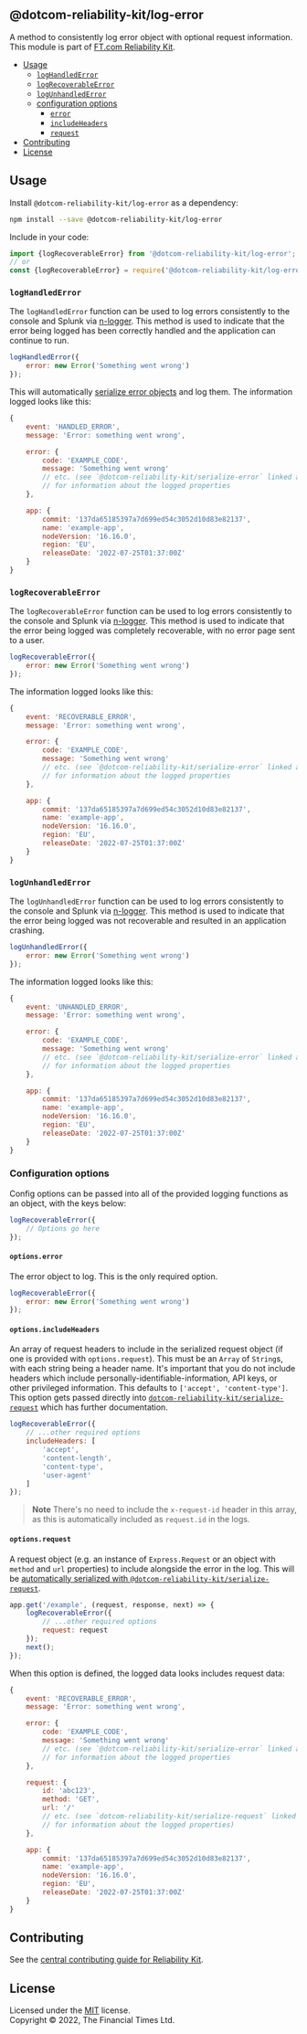 
## @dotcom-reliability-kit/log-error

A method to consistently log error object with optional request information. This module is part of [FT.com Reliability Kit](https://github.com/Financial-Times/dotcom-reliability-kit#readme).

  * [Usage](#usage)
    * [`logHandledError`](#loghandlederror)
    * [`logRecoverableError`](#logrecoverableerror)
    * [`logUnhandledError`](#logunhandlederror)
    * [configuration options](#configuration-options)
      * [`error`](#optionserror)
      * [`includeHeaders`](#optionsincludeheaders)
      * [`request`](#optionsrequest)
  * [Contributing](#contributing)
  * [License](#license)


## Usage

Install `@dotcom-reliability-kit/log-error` as a dependency:

```bash
npm install --save @dotcom-reliability-kit/log-error
```

Include in your code:

```js
import {logRecoverableError} from '@dotcom-reliability-kit/log-error';
// or
const {logRecoverableError} = require('@dotcom-reliability-kit/log-error');
```

### `logHandledError`

The `logHandledError` function can be used to log errors consistently to the console and Splunk via [n-logger](https://github.com/Financial-Times/n-logger). This method is used to indicate that the error being logged has been correctly handled and the application can continue to run.

```js
logHandledError({
    error: new Error('Something went wrong')
});
```

This will automatically [serialize error objects](https://github.com/Financial-Times/dotcom-reliability-kit/tree/main/packages/serialize-error#readme) and log them. The information logged looks like this:

```js
{
    event: 'HANDLED_ERROR',
    message: 'Error: something went wrong',

    error: {
        code: 'EXAMPLE_CODE',
        message: 'Something went wrong'
        // etc. (see `@dotcom-reliability-kit/serialize-error` linked above
        // for information about the logged properties
    },

    app: {
        commit: '137da65185397a7d699ed54c3052d10d83e82137',
        name: 'example-app',
        nodeVersion: '16.16.0',
        region: 'EU',
        releaseDate: '2022-07-25T01:37:00Z'
    }
}
```

### `logRecoverableError`

The `logRecoverableError` function can be used to log errors consistently to the console and Splunk via [n-logger](https://github.com/Financial-Times/n-logger). This method is used to indicate that the error being logged was completely recoverable, with no error page sent to a user.

```js
logRecoverableError({
    error: new Error('Something went wrong')
});
```

The information logged looks like this:

```js
{
    event: 'RECOVERABLE_ERROR',
    message: 'Error: something went wrong',

    error: {
        code: 'EXAMPLE_CODE',
        message: 'Something went wrong'
        // etc. (see `@dotcom-reliability-kit/serialize-error` linked above
        // for information about the logged properties
    },

    app: {
        commit: '137da65185397a7d699ed54c3052d10d83e82137',
        name: 'example-app',
        nodeVersion: '16.16.0',
        region: 'EU',
        releaseDate: '2022-07-25T01:37:00Z'
    }
}
```

### `logUnhandledError`

The `logUnhandledError` function can be used to log errors consistently to the console and Splunk via [n-logger](https://github.com/Financial-Times/n-logger). This method is used to indicate that the error being logged was not recoverable and resulted in an application crashing.

```js
logUnhandledError({
    error: new Error('Something went wrong')
});
```

The information logged looks like this:

```js
{
    event: 'UNHANDLED_ERROR',
    message: 'Error: something went wrong',

    error: {
        code: 'EXAMPLE_CODE',
        message: 'Something went wrong'
        // etc. (see `@dotcom-reliability-kit/serialize-error` linked above
        // for information about the logged properties
    },

    app: {
        commit: '137da65185397a7d699ed54c3052d10d83e82137',
        name: 'example-app',
        nodeVersion: '16.16.0',
        region: 'EU',
        releaseDate: '2022-07-25T01:37:00Z'
    }
}
```

### Configuration options

Config options can be passed into all of the provided logging functions as an object, with the keys below:

```js
logRecoverableError({
    // Options go here
});
```

#### `options.error`

The error object to log. This is the only required option.

```js
logRecoverableError({
    error: new Error('Something went wrong')
});
```

#### `options.includeHeaders`

An array of request headers to include in the serialized request object (if one is provided with `options.request`). This must be an `Array` of `String`s, with each string being a header name. It's important that you do not include headers which include personally-identifiable-information, API keys, or other privileged information. This defaults to `['accept', 'content-type']`. This option gets passed directly into [`dotcom-reliability-kit/serialize-request`](https://github.com/Financial-Times/dotcom-reliability-kit/tree/main/packages/serialize-request#readme) which has further documentation.

```js
logRecoverableError({
    // ...other required options
    includeHeaders: [
        'accept',
        'content-length',
        'content-type',
        'user-agent'
    ]
});
```

> **Note**
> There's no need to include the `x-request-id` header in this array, as this is automatically included as `request.id` in the logs.

#### `options.request`

A request object (e.g. an instance of `Express.Request` or an object with `method` and `url` properties) to include alongside the error in the log. This will be [automatically serialized with `@dotcom-reliability-kit/serialize-request`](https://github.com/Financial-Times/dotcom-reliability-kit/tree/main/packages/serialize-request#readme).

```js
app.get('/example', (request, response, next) => {
    logRecoverableError({
        // ...other required options
        request: request
    });
    next();
});
```

When this option is defined, the logged data looks includes request data:

```js
{
    event: 'RECOVERABLE_ERROR',
    message: 'Error: something went wrong',

    error: {
        code: 'EXAMPLE_CODE',
        message: 'Something went wrong'
        // etc. (see `@dotcom-reliability-kit/serialize-error` linked above
        // for information about the logged properties
    },

    request: {
        id: 'abc123',
        method: 'GET',
        url: '/'
        // etc. (see `dotcom-reliability-kit/serialize-request` linked above
        // for information about the logged properties)
    },

    app: {
        commit: '137da65185397a7d699ed54c3052d10d83e82137',
        name: 'example-app',
        nodeVersion: '16.16.0',
        region: 'EU',
        releaseDate: '2022-07-25T01:37:00Z'
    }
}
```


## Contributing

See the [central contributing guide for Reliability Kit](https://github.com/Financial-Times/dotcom-reliability-kit/blob/main/docs/contributing.md).


## License

Licensed under the [MIT](https://github.com/Financial-Times/dotcom-reliability-kit/blob/main/LICENSE) license.<br/>
Copyright &copy; 2022, The Financial Times Ltd.
